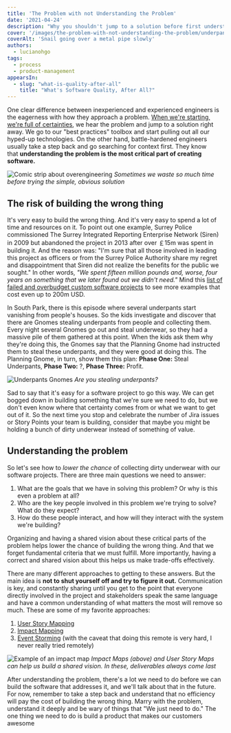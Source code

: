 ```yaml
---
title: 'The Problem with not Understanding the Problem'
date: '2021-04-24'
description: "Why you shouldn't jump to a solution before first understanding and building a shared vision of the problem. And how to do it :)"
cover: '/images/the-problem-with-not-understanding-the-problem/underpants-gnomes.jpeg'
coverAlt: 'Snail going over a metal pipe slowly'
authors:
  - lucianohgo
tags:
  - process
  - product-management
appearsIn:
  - slug: "what-is-quality-after-all"
    title: "What's Software Quality, After All?"
---
```


One clear difference between inexperienced and experienced engineers is the eagerness with how they approach a problem. [When we're starting, we're full of certainties](/posts/curiosity-and-confidence), we hear the problem and jump to a solution right away. We go to our "best practices" toolbox and start pulling out all our hyped-up technologies. On the other hand, battle-hardened engineers usually take a step back and go searching for context first. They know that **understanding the problem is the most critical part of creating software.**

![Comic strip about overengineering](/images/the-problem-with-not-understanding-the-problem/im-an-idiot.png)
*Sometimes we waste so much time before trying the simple, obvious solution*

## The risk of building the wrong thing

It's very easy to build the wrong thing. And it's very easy to spend a lot of time and resources on it. To point out one example, Surrey Police commissioned The Surrey Integrated Reporting Enterprise Network (Siren) in 2009 but abandoned the project in 2013 after over ￡15m was spent in building it. And the reason was: "I'm sure that all those involved in leading this project as officers or from the Surrey Police Authority share my regret and disappointment that Siren did not realize the benefits for the public we sought." In other words, *"We spent fifteen million pounds and, worse, four years on something that we later found out we didn't need."* Mind this [list of failed and overbudget custom software projects](http://usd/) to see more examples that cost even up to 200m USD.

In South Park, there is this episode where several underpants start vanishing from people's houses. So the kids investigate and discover that there are Gnomes stealing underpants from people and collecting them. Every night several Gnomes go out and steal underwear, so they had a massive pile of them gathered at this point. When the kids ask them why they're doing this, the Gnomes say that the Planning Gnome had instructed them to steal these underpants, and they were good at doing this. The Planning Gnome, in turn, show them this plan: **Phase One:** Steal Underpants, **Phase Two:** ?, **Phase Three:** Profit.

![Underpants Gnomes](/images/the-problem-with-not-understanding-the-problem/underpants-gnomes.jpeg)
*Are you stealing underpants?*

Sad to say that it's easy for a software project to go this way. We can get bogged down in building something that we're sure we need to do, but we don't even know where that certainty comes from or what we want to get out of it. So the next time you stop and celebrate the number of Jira issues or Story Points your team is building, consider that maybe you might be holding a bunch of dirty underwear instead of something of value.

## Understanding the problem

So let's see how to *lower the chance* of collecting dirty underwear with our software projects. There are three main questions we need to answer:

1. What are the goals that we have in solving this problem? Or why is this even a problem at all?
2. Who are the key people involved in this problem we're trying to solve? What do they expect?
3. How do these people interact, and how will they interact with the system we're building?

Organizing and having a shared vision about these critical parts of the problem helps lower the chance of building the wrong thing. And that we forget fundamental criteria that we must fulfill. More importantly, having a correct and shared vision about this helps us make trade-offs effectively.

There are many different approaches to getting to these answers. But the main idea is **not to shut yourself off and try to figure it out.** Communication is key, and constantly sharing until you get to the point that everyone directly involved in the project and stakeholders speak the same language and have a common understanding of what matters the most will remove so much. These are some of my favorite approaches:

1. [User Story Mapping](https://www.thoughtworks.com/insights/blog/story-mapping-visual-way-building-product-backlog)
2. [Impact Mapping](https://www.impactmapping.org/intro-resources.html)
3. [Event Storming](https://www.eventstorming.com/) (with the caveat that doing this remote is very hard, I never really tried remotely)

![Example of an impact map](/images/the-problem-with-not-understanding-the-problem/impact-mapping.png)
*Impact Maps (above) and User Story Maps can help us build a shared vision. In these, deliverables always come last*

After understanding the problem, there's a lot we need to do before we can build the software that addresses it, and we'll talk about that in the future. For now, remember to take a step back and understand that no efficiency will pay the cost of building the wrong thing. Marry with the problem, understand it deeply and be wary of things that "We just need to do." The one thing we need to do is build a product that makes our customers awesome
